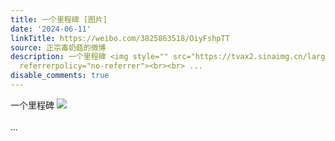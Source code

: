 ```yaml
---
title: 一个里程碑 [图片]
date: '2024-06-11'
linkTitle: https://weibo.com/3825863518/OiyFshpTT
source: 正宗毒奶菇的微博
description: 一个里程碑 <img style="" src="https://tvax2.sinaimg.cn/large/e40a0b5egy1hqlv49slvij202n029jra.jpg"
  referrerpolicy="no-referrer"><br><br> ...
disable_comments: true
---
```

一个里程碑 <img style="" src="https://tvax2.sinaimg.cn/large/e40a0b5egy1hqlv49slvij202n029jra.jpg" referrerpolicy="no-referrer"><br><br> ...